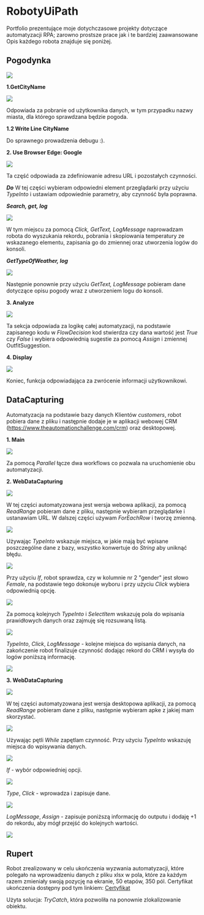 # RobotyUiPath
 Portfolio prezentujące moje dotychczasowe projekty dotyczące automatyzacji RPA; zarowno prostsze prace jak i te bardziej zaawansowane
 Opis każdego robota znajduje się poniżej.

## Pogodynka

![](images/main.png)


**1.GetCityName**

![](images/GetCityName.png)

Odpowiada za pobranie od użytkownika danych, w tym przypadku nazwy miasta, dla którego sprawdzana będzie pogoda.

**1.2 Write Line CityName**

Do sprawnego prowadzenia debugu :).

**2. Use Browser Edge: Google**

![](images/UseBrowserEdgeDO1.png)

Ta część odpowiada za zdefiniowanie adresu URL i pozostałych czynności.

***Do***
W tej części wybieram odpowiedni element przeglądarki przy użyciu *TypeInto* i ustawiam odpowiednie parametry, aby czynność była poprawna.

***Search, get, log***

![](images/SearchGetLog.png)

W tym miejscu za pomocą *Click, GetText, LogMessage* naprowadzam robota do wyszukania rekordu, pobrania i skopiowania temperatury ze wskazanego elementu, zapisania go do zmiennej oraz utworzenia logów do konsoli.

***GetTypeOfWeather, log***

![](images/gettypepluslog.png)

Następnie ponownie przy użyciu *GetText, LogMessage* pobieram dane dotyczące opisu pogody wraz z utworzeniem logu do konsoli.

**3. Analyze**

![](images/Analyze.png)

Ta sekcja odpowiada za logikę całej automatyzacji, na podstawie zapisanego kodu w *FlowDecision* kod stwierdza czy dana wartość jest *True* czy *False* i wybiera odpowiednią sugestie za pomocą *Assign* i zmiennej OutfitSuggestion.

**4. Display**

![](images/Dispaly.png)

Koniec, funkcja odpowiadająca za zwrócenie informacji użytkownikowi.

## DataCapturing
Automatyzacja na podstawie bazy danych Klientów *customers*, robot pobiera dane z pliku i następnie dodaje je w aplikacji webowej CRM (https://www.theautomationchallenge.com/crm) oraz desktopowej.

**1. Main**

![](images/dt_main.png)

Za pomocą *Parallel* łącze dwa workflows co pozwala na uruchomienie obu automatyzacji.

**2. WebDataCapturing**

![](images/dt_readusedo.png)

W tej części automatyzowana jest wersja webowa aplikacji, za pomocą *ReadRange* pobieram dane z pliku, następnie wybieram przeglądarke i ustanawiam URL. 
W dalszej części używam *ForEachRow* i tworzę zmienną.

![](images/dt_bodytype.png)

Używając *TypeInto* wskazuje miejsca, w jakie mają być wpisane poszczególne dane z bazy, wszystko konwertuje do *String* aby uniknąć błędu.

![](images/dt_ifgender.png)

Przy użyciu *If*, robot sprawdza, czy w kolumnie nr 2 "gender" jest słowo *Female*, na podstawie tego dokonuje wyboru i przy użyciu *Click* wybiera odpowiednią opcję.

![](images/dt_typestate.png)

Za pomocą kolejnych *TypeInto* i *SelectItem* wskazuję pola do wpisania prawidłowych danych oraz zajmuję się rozsuwaną listą.

![](images/dt_typeclicklog.png)

*TypeInto*, *Click*, *LogMessage* - kolejne miejsca do wpisania danych, na zakończenie robot finalizuje czynność dodając rekord do CRM i wysyła do logów poniższą informację.

![](images/dt_logoutput.png)

**3. WebDataCapturing**

![](images/dtdesktop_readuse.png)

W tej części automatyzowana jest wersja desktopowa aplikacji, za pomocą *ReadRange* pobieram dane z pliku, następnie wybieram apke z jakiej mam skorzystać. 

![](images/dtdesktop_dowhile.png)

Używając pętli *While* zapętlam czynność. Przy użyciu *TypeInto* wskazuję miejsca do wpisywania danych.

![](images/dt_desktopif.png)

*If* - wybór odpowiedniej opcji.

![](images/dt_save.png)

*Type*, *Click* - wprowadza i zapisuje dane.

![](images/dt_logassign.png)

*LogMessage*, *Assign* - zapisuje poniższą informację do outputu i dodaję +1 do rekordu, aby mógł przejść do kolejnych wartości.

![](images/dt_logoutput.png)

## Rupert

Robot zrealizowany w celu ukończenia wyzwania automatyzacji, które polegało na wprowadzeniu danych z pliku xlsx w pola, które za każdym razem zmieniały swoją pozycję na ekranie, 50 etapów, 350 pól.
Certyfikat ukończenia dostępny pod tym linkiem: [Certyfikat](https://www.theautomationchallenge.com/profile/%C5%82ukasz-1710590709558x600910155729135000)

Użyta solucja: *TryCatch*, która pozwoliła na ponownie zlokalizowanie obiektu.
